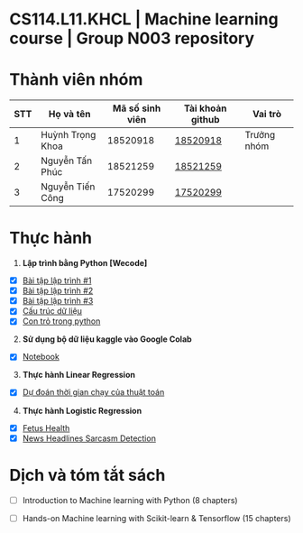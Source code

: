 # CS114.L11.KHCL | Machine learning course | Group N003 repository
# Thành viên nhóm
| STT | Họ và tên | Mã số sinh viên| Tài khoản github | Vai trò |
|-----|--------------|-----------| ------ | ------ |
|1| Huỳnh Trọng Khoa | 18520918 | [18520918](https://github.com/18520918) | Trưởng nhóm |
|2| Nguyễn Tấn Phúc | 18521259 | [18521259](https://github.com/18521259) | |
|3| Nguyễn Tiến Công | 17520299 | [17520299](https://github.com/17520299) | |

# Thực hành
1. **Lập trình bằng Python [Wecode]**
- [x] [Bài tập lập trình #1](https://github.com/18520918/CS114.L11.KHCL/blob/master/Assignment%201/BTLT_1.ipynb)
- [x] [Bài tập lập trình #2](https://github.com/18520918/CS114.L11.KHCL/blob/master/Assignment%201/BTLT_2.ipynb)
- [x] [Bài tập lập trình #3](https://github.com/18520918/CS114.L11.KHCL/blob/master/Assignment%201/BTLT_3.ipynb)
- [x] [Cấu trúc dữ liệu](https://github.com/18520918/CS114.L11.KHCL/blob/master/Assignment%201/Assignment__1.ipynb)
- [x] [Con trỏ trong python](https://github.com/18520918/CS114.L11.KHCL/blob/master/Assignment%201/Assignment__2.ipynb) 
2. **Sử dụng bộ dữ liệu kaggle vào Google Colab**
- [x] [Notebook](https://github.com/18520918/CS114.L11.KHCL/tree/master/Assignment%202)
3. **Thực hành Linear Regression**
- [x] [Dự đoán thời gian chạy của thuật toán](https://github.com/18520918/CS114.L11.KHCL/blob/master/Assignment%203/LinearRegression.ipynb)
4. **Thực hành Logistic Regression**
- [x] [Fetus Health](https://github.com/18520918/CS114.L11.KHCL/blob/master/Assignment%204/LogisticRegression.ipynb)
- [x] [News Headlines Sarcasm Detection](https://github.com/18520918/CS114.L11.KHCL/blob/master/Assignment%205/New_Headline_Sarcasm_Detection.ipynb)

# Dịch và tóm tắt sách
- [ ] Introduction to Machine learning with Python (8 chapters)
- [ ] Hands-on Machine learning with Scikit-learn & Tensorflow (15 chapters)

